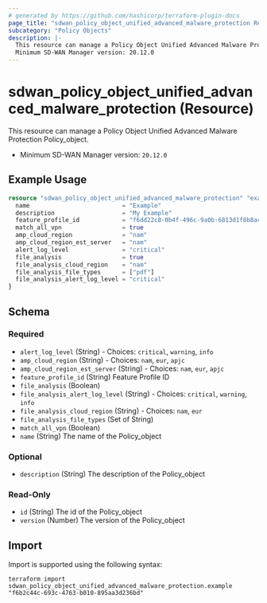 ```yaml
---
# generated by https://github.com/hashicorp/terraform-plugin-docs
page_title: "sdwan_policy_object_unified_advanced_malware_protection Resource - terraform-provider-sdwan"
subcategory: "Policy Objects"
description: |-
  This resource can manage a Policy Object Unified Advanced Malware Protection Policy_object.
  Minimum SD-WAN Manager version: 20.12.0
---
```


# sdwan_policy_object_unified_advanced_malware_protection (Resource)

This resource can manage a Policy Object Unified Advanced Malware Protection Policy_object.
  - Minimum SD-WAN Manager version: `20.12.0`

## Example Usage

```terraform
resource "sdwan_policy_object_unified_advanced_malware_protection" "example" {
  name                          = "Example"
  description                   = "My Example"
  feature_profile_id            = "f6dd22c8-0b4f-496c-9a0b-6813d1f8b8ac"
  match_all_vpn                 = true
  amp_cloud_region              = "nam"
  amp_cloud_region_est_server   = "nam"
  alert_log_level               = "critical"
  file_analysis                 = true
  file_analysis_cloud_region    = "nam"
  file_analysis_file_types      = ["pdf"]
  file_analysis_alert_log_level = "critical"
}
```

<!-- schema generated by tfplugindocs -->
## Schema

### Required

- `alert_log_level` (String) - Choices: `critical`, `warning`, `info`
- `amp_cloud_region` (String) - Choices: `nam`, `eur`, `apjc`
- `amp_cloud_region_est_server` (String) - Choices: `nam`, `eur`, `apjc`
- `feature_profile_id` (String) Feature Profile ID
- `file_analysis` (Boolean)
- `file_analysis_alert_log_level` (String) - Choices: `critical`, `warning`, `info`
- `file_analysis_cloud_region` (String) - Choices: `nam`, `eur`
- `file_analysis_file_types` (Set of String)
- `match_all_vpn` (Boolean)
- `name` (String) The name of the Policy_object

### Optional

- `description` (String) The description of the Policy_object

### Read-Only

- `id` (String) The id of the Policy_object
- `version` (Number) The version of the Policy_object

## Import

Import is supported using the following syntax:

```shell
terraform import sdwan_policy_object_unified_advanced_malware_protection.example "f6b2c44c-693c-4763-b010-895aa3d236bd"
```
